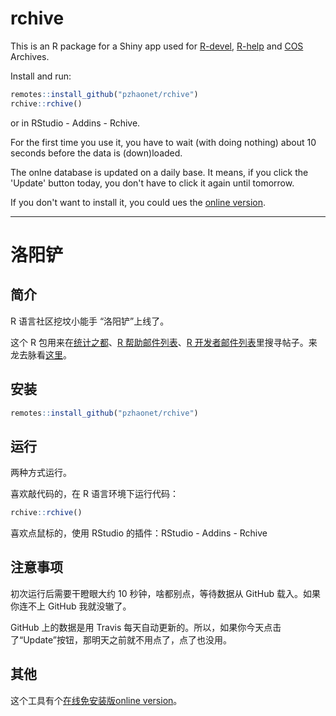 # rchive

This is an R package for a Shiny app used for [R-devel](https://stat.ethz.ch/pipermail/r-devel/), [R-help](https://stat.ethz.ch/pipermail/r-help) and [COS](https://d.cosx.org/) Archives.

Install and run:

```r
remotes::install_github("pzhaonet/rchive")
rchive::rchive()
```

or in RStudio - Addins - Rchive.

For the first time you use it, you have to wait (with doing nothing) about 10 seconds before the data is (down)loaded.

The onlne database is updated on a daily base. It means, if you click the 'Update' button today, you don't have to click it again until tomorrow.

If you don't want to install it, you could ues the [online version](https://sciwis.shinyapps.io/rchive/).

----

# 洛阳铲

## 简介

R 语言社区挖坟小能手 “洛阳铲”上线了。

这个 R 包用来在[统计之都](https://d.cosx.org/)、[R 帮助邮件列表](https://stat.ethz.ch/pipermail/r-help)、[R 开发者邮件列表](https://stat.ethz.ch/pipermail/r-devel/)里搜寻帖子。来龙去脉看[这里](https://d.cosx.org/d/420739)。

## 安装

```r
remotes::install_github("pzhaonet/rchive")
```

## 运行

两种方式运行。

喜欢敲代码的，在 R 语言环境下运行代码：

```r
rchive::rchive()
```

喜欢点鼠标的，使用 RStudio 的插件：RStudio - Addins - Rchive

## 注意事项

初次运行后需要干瞪眼大约 10 秒钟，啥都别点，等待数据从 GitHub 载入。如果你连不上 GitHub 我就没辙了。

GitHub 上的数据是用 Travis 每天自动更新的。所以，如果你今天点击了“Update”按钮，那明天之前就不用点了，点了也没用。

## 其他

这个工具有个[在线免安装版online version](https://sciwis.shinyapps.io/rchive/)。


